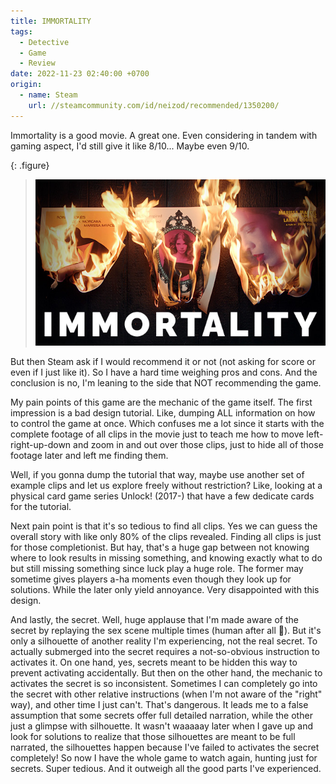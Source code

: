 ```yaml
---
title: IMMORTALITY
tags:
  - Detective
  - Game
  - Review
date: 2022-11-23 02:40:00 +0700
origin:
  - name: Steam
    url: //steamcommunity.com/id/neizod/recommended/1350200/
---
```


Immortality is a good movie. A great one. Even considering in tandem with gaming aspect, I'd still give it like 8/10... Maybe even 9/10.

{: .figure}
> ![](/images/game/cover/immortality.jpg)

But then Steam ask if I would recommend it or not (not asking for score or even if I just like it). So I have a hard time weighing pros and cons. And the conclusion is no, I'm leaning to the side that NOT recommending the game.

My pain points of this game are the mechanic of the game itself. The first impression is a bad design tutorial. Like, dumping ALL information on how to control the game at once. Which confuses me a lot since it starts with the complete footage of all clips in the movie just to teach me how to move left-right-up-down and zoom in and out over those clips, just to hide all of those footage later and left me finding them.

Well, if you gonna dump the tutorial that way, maybe use another set of example clips and let us explore freely without restriction? Like, looking at a physical card game series Unlock! (2017-) that have a few dedicate cards for the tutorial.

Next pain point is that it's so tedious to find all clips. Yes we can guess the overall story with like only 80% of the clips revealed. Finding all clips is just for those completionist. But hay, that's a huge gap between not knowing where to look results in missing something, and knowing exactly what to do but still missing something since luck play a huge role. The former may sometime gives players a-ha moments even though they look up for solutions. While the later only yield annoyance. Very disappointed with this design.

And lastly, the secret. Well, huge applause that I'm made aware of the secret by replaying the sex scene multiple times (human after all 🤷). But it's only a silhouette of another reality I'm experiencing, not the real secret. To actually submerged into the secret requires a not-so-obvious instruction to activates it. On one hand, yes, secrets meant to be hidden this way to prevent activating accidentally. But then on the other hand, the mechanic to activates the secret is so inconsistent. Sometimes I can completely go into the secret with other relative instructions (when I'm not aware of the "right" way), and other time I just can't. That's dangerous. It leads me to a false assumption that some secrets offer full detailed narration, while the other just a glimpse with silhouette. It wasn't waaaaay later when I gave up and look for solutions to realize that those silhouettes are meant to be full narrated, the silhouettes happen because I've failed to activates the secret completely! So now I have the whole game to watch again, hunting just for secrets. Super tedious. And it outweigh all the good parts I've experienced.